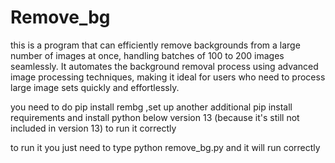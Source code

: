 # Remove_bg
this is a program that can efficiently remove backgrounds from a large number of images at once, handling batches of 100 to 200 images seamlessly. It automates the background removal process using advanced image processing techniques, making it ideal for users who need to process large image sets quickly and effortlessly.

you need to do pip install rembg ,set up another additional pip install requirements and install python below version 13 (because it's still not included in version 13) to run it correctly 

to run it you just need to type python remove_bg.py and it will run correctly
